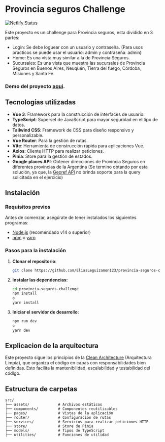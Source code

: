 # Provincia seguros Challenge

[![Netlify Status](https://api.netlify.com/api/v1/badges/b974aa6d-ba08-4cd9-86a4-d6731911a826/deploy-status)](https://app.netlify.com/sites/provincia-seguros-challenge/deploys)

Este proyecto es un challenge para Provincia seguros, esta dividido en 3 partes: 
- Login: Se debe loguear con un usuario y contraseña. (Para usos practicos se puede usar el usuario: admin y contraseña: admin)
- Home: Es una vista muy similar a la de Provincia Seguros.
- Sucursales: Es una vista que muestra las sucursales de Provincia Seguros en Buenos Aires, Neuquén, Tierra del fuego, Córdoba, Misiones y Santa Fe.

### Demo del proyecto [aquí](https://provincia-seguros-challenge.netlify.app/).

## Tecnologías utilizadas

- **Vue 3**: Framework para la construcción de interfaces de usuario.
- **TypeScript**: Superset de JavaScript para mayor seguridad en el tipo de datos.
- **Tailwind CSS**: Framework de CSS para diseño responsivo y personalizable.
- **Vue Router**: Para la gestión de rutas.
- **Vite**: Herramienta de construcción rápida para aplicaciones Vue.
- **Axios**: Cliente HTTP para realizar peticiones.
- **Pinia**: Store para la gestión de estados.
- **Google places API**: Obtener direcciones de Provincia Seguros en diferentes provincias de la Argentina (Se termino obtando por esta solución, ya que, la [Georef API](https://www.argentina.gob.ar/georef) no brinda soporte para la query solicitada en el ejercicio)

## Instalación

### Requisitos previos

Antes de comenzar, asegúrate de tener instalados los siguientes programas:

- [Node.js](https://nodejs.org/) (recomendado v14 o superior)
- [npm](https://www.npmjs.com/) o [yarn](https://yarnpkg.com/)

### Pasos para la instalación

1. **Clonar el repositorio:**

   ```bash
   git clone https://github.com/EliasLeguizamon123/provincia-seguros-challenge.git
   ```

2. **Instalar las dependencias:**

    ```bash
    cd provincia-seguros-challenge
    npm install
    o
    yarn install
    ```

3. **Iniciar el servidor de desarrollo:**

    ```bash
    npm run dev
    o
    yarn dev
    ```

## Explicacion de la arquitectura

Este proyecto sigue los principios de la [Clean Architecture](https://blog.cleancoder.com/uncle-bob/2012/08/13/the-clean-architecture.html) (Arquitectura Limpia), que organiza el código en capas con responsabilidades bien definidas. Esto facilita la mantenibilidad, escalabilidad y testabilidad del código.

## Estructura de carpetas

```
src/
├── assets/             # Archivos estáticos
├── components/         # Componentes reutilizables
├── pages/              # Vistas de la aplicación
├── router/             # Configuración de rutas
├── services/           # Servicios para realizar peticiones HTTP
├── store/              # Store de Pinia
├── models/             # Tipos de TypeScript
├── utilities/          # Funciones de utilidad
```
